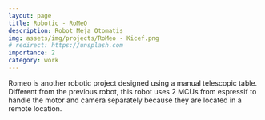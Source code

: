 ```yaml
---
layout: page
title: Robotic - RoMeO
description: Robot Meja Otomatis
img: assets/img/projects/RoMeo - Kicef.png
# redirect: https://unsplash.com
importance: 2
category: work
---
```


Romeo is another robotic project designed using a manual telescopic table. Different from the previous robot, this robot uses 2 MCUs from espressif to handle the motor and camera separately because they are located in a remote location.

